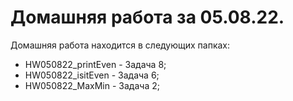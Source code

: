 # Домашняя работа за 05.08.22.

Домашняя работа находится в следующих папках:
* HW050822_printEven - Задача 8;
* HW050822_isitEven - Задача 6;
* HW050822_MaxMin - Задача 2;